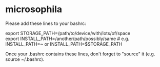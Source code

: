 # microsophila

Please add these lines to your bashrc:

export STORAGE_PATH=/path/to/device/with/lots/of/space  
export INSTALL_PATH=/another/path/possibly/same # e.g. INSTALL_PATH=~ or INSTALL_PATH=$STORAGE_PATH

Once your .bashrc contains these lines, don't forget to "source" it (e.g. source ~/.bashrc).

